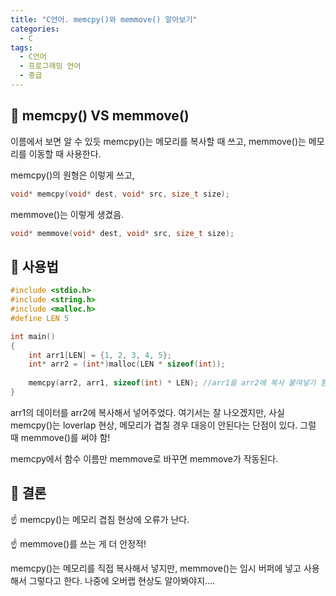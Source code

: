 ```yaml
---
title: "C언어. memcpy()와 memmove() 알아보기"
categories:
  - C
tags:
  - C언어
  - 프로그래밍 언어
  - 중급
---
```


## 🌟 memcpy() VS memmove()

이름에서 보면 알 수 있듯 memcpy()는 메모리를 복사할 때 쓰고, memmove()는 메모리를 이동할 때 사용한다.



memcpy()의 원형은 이렇게 쓰고,

```c
void* memcpy(void* dest, void* src, size_t size);
```



memmove()는 이렇게 생겼음.

```c
void* memmove(void* dest, void* src, size_t size);
```



## 🌟 사용법

```c
#include <stdio.h>
#include <string.h>
#include <malloc.h>
#define LEN 5

int main()
{
    int arr1[LEN] = {1, 2, 3, 4, 5};
    int* arr2 = (int*)malloc(LEN * sizeof(int));
    
    memcpy(arr2, arr1, sizeof(int) * LEN); //arr1을 arr2에 복사 붙여넣기 함
}
```



arr1의 데이터를 arr2에 복사해서 넣어주었다. 여기서는 잘 나오겠지만, 사실 memcpy()는 loverlap 현상, 메모리가 겹칠 경우 대응이 안된다는 단점이 있다. 그럴 때 memmove()를 써야 함!



memcpy에서 함수 이름만 memmove로 바꾸면 memmove가 작동된다.



## 🌟 결론

☝ memcpy()는 메모리 겹침 현상에 오류가 난다.

☝ memmove()를 쓰는 게 더 안정적!



memcpy()는 메모리를 직접 복사해서 넣지만, memmove()는 임시 버퍼에 넣고 사용해서 그렇다고 한다. 나중에 오버랩 현상도 알아봐야지....